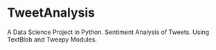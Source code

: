 # TweetAnalysis
A Data Science Project in Python. Sentiment Analysis of Tweets. Using TextBlob and Tweepy Modules.
